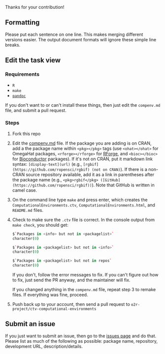 Thanks for your contribution!

## Formatting

Please put each sentence on one line.
This makes merging different versions easier.
The output document formats will ignore these simple line breaks.

## Edit the task view

### Requirements

* `R`
* `make`
* [`pandoc`](http://pandoc.org/)

If you don't want to or can't install these things, then just edit the `compenv.md` file, and submit a pull request.

### Steps

1. Fork this repo
2. Edit the [compenv.md](https://github.com/o2r-procect/ctv-computational-environments/blob/master/compenv.md) file. If the package you are adding is on CRAN, add a the package name within `<pkg></pkg>` tags (use `<ohat></ohat>` for OmegaHat packages, `<rforge></rforge>` for [RForge](https://r-forge.r-project.org/), and `<bioc></bioc>` for [Bioconductor](http://www.bioconductor.org/) packages). If it's not on CRAN, put it markdown link syntax: `[display-text](url)` (e.g., `[rgbif](https://github.com/ropensci/rgbif) (not on CRAN)`). If there is a non-CRAN source repository available, add it as a link in parentheses after the package name (e.g., `<pkg>rgbif</pkg> ([GitHub](https://github.com/ropensci/rgbif))`). Note that GitHub is written in camel case.
3. On the command line type `make` and press enter, which creates the `ComputationalEnvironments.ctv`, `ComputationalEnvironments.html`, and `README.md` files.
4. Check to make sure the `.ctv` file is correct. In the console output from `make check`, you should get:

    ```coffee
    $`Packages in <info> but not in <packagelist>`
    character(0)

    $`Packages in <packagelist> but not in <info>`
    character(0)

    $`Packages in <packagelist> but not in repos`
    character(0)
    ```

    If you don't, follow the error messages to fix. If you can't figure out how to fix, just send the PR anyway, and the maintainer will fix.

    If you changed anything in the `compenv.md` file, repeat step 3 to remake files. If everything was fine, proceed.
5. Push back up to your account, then send a pull request to `o2r-project/ctv-computational-environments`

## Submit an issue

If you just want to submit an issue, then go to the [issues page](https://github.com/o2r-project/ctv-computational-environments/issues?state=open) and do that. Please list as much of the following as possible: package name, repository, development URL, description/details.
